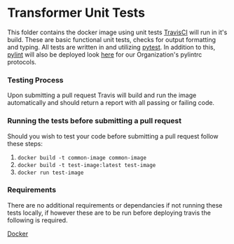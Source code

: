 # Transformer Unit Tests
This folder contains the docker image using unit tests [TravisCI](https://travis-ci.org/) will run in it's build. These are basic functional unit tests, checks for output formatting and typing. All tests are written in and utilizing [pytest](https://docs.pytest.org/en/latest/). In addition to this, [pylint](https://www.pylint.org/) will also be deployed look [here](https://github.com/AgPipeline/Organization-info) for our Organization's pylintrc protocols.

### Testing Process
Upon submitting a pull request Travis will build and run the image automatically and should return a report with all passing or failing code.

### Running the tests before submitting a pull request
Should you wish to test your code before submitting a pull request follow these steps:
1) ```docker build -t common-image common-image```
2) ```docker build -t test-image:latest test-image```
3) ```docker run test-image```

### Requirements 
There are no additional requirements or dependancies if not running these tests locally, if however these are to be run before deploying travis the following is required. 

[Docker](https://www.docker.com/)